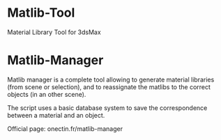 # Matlib-Tool
Material Library Tool for 3dsMax

Matlib-Manager
===============

Matlib manager is a complete tool allowing to generate material libraries (from scene or selection), and to reassignate the matlibs to the correct objects (in an other scene). 

The script uses a basic database system to save the correspondence between a material and an object.

Official page: onectin.fr/matlib-manager
